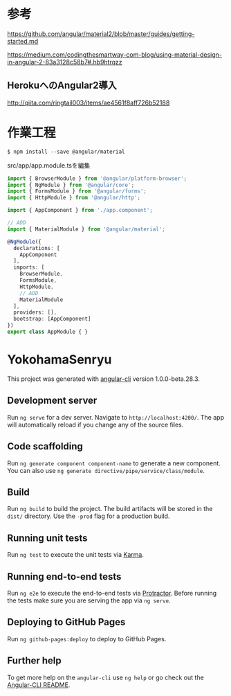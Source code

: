 




# 参考

https://github.com/angular/material2/blob/master/guides/getting-started.md

https://medium.com/codingthesmartway-com-blog/using-material-design-in-angular-2-83a3128c58b7#.hb9htrqzz

## HerokuへのAngular2導入
http://qiita.com/ringtail003/items/ae4561f8aff726b52188

# 作業工程

`$ npm install --save @angular/material`

src/app/app.module.tsを編集

```typescript
import { BrowserModule } from '@angular/platform-browser';
import { NgModule } from '@angular/core';
import { FormsModule } from '@angular/forms';
import { HttpModule } from '@angular/http';

import { AppComponent } from './app.component';

// ADD
import { MaterialModule } from '@angular/material';

@NgModule({
  declarations: [
    AppComponent
  ],
  imports: [
    BrowserModule,
    FormsModule,
    HttpModule,
    // ADD
    MaterialModule
  ],
  providers: [],
  bootstrap: [AppComponent]
})
export class AppModule { }
```


# YokohamaSenryu

This project was generated with [angular-cli](https://github.com/angular/angular-cli) version 1.0.0-beta.28.3.

## Development server
Run `ng serve` for a dev server. Navigate to `http://localhost:4200/`. The app will automatically reload if you change any of the source files.

## Code scaffolding

Run `ng generate component component-name` to generate a new component. You can also use `ng generate directive/pipe/service/class/module`.

## Build

Run `ng build` to build the project. The build artifacts will be stored in the `dist/` directory. Use the `-prod` flag for a production build.

## Running unit tests

Run `ng test` to execute the unit tests via [Karma](https://karma-runner.github.io).

## Running end-to-end tests

Run `ng e2e` to execute the end-to-end tests via [Protractor](http://www.protractortest.org/).
Before running the tests make sure you are serving the app via `ng serve`.

## Deploying to GitHub Pages

Run `ng github-pages:deploy` to deploy to GitHub Pages.

## Further help

To get more help on the `angular-cli` use `ng help` or go check out the [Angular-CLI README](https://github.com/angular/angular-cli/blob/master/README.md).
